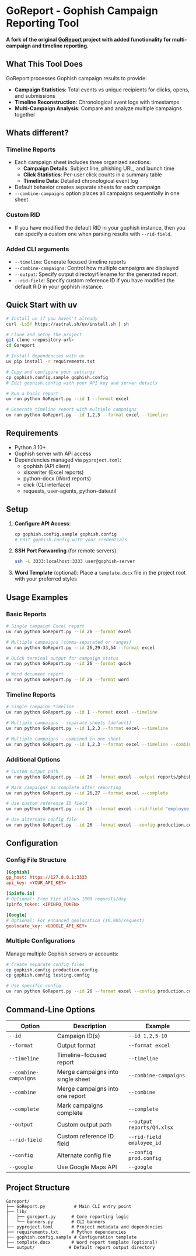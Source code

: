 # GoReport - Gophish Campaign Reporting Tool

**A fork of the original [GoReport](https://github.com/chrismaddalena/GoReport) project with added functionality for multi-campaign and timeline reporting.**

## What This Tool Does

GoReport processes Gophish campaign results to provide:
- **Campaign Statistics**: Total events vs unique recipients for clicks, opens, and submissions
- **Timeline Reconstruction**: Chronological event logs with timestamps
- **Multi-Campaign Analysis**: Compare and analyze multiple campaigns together

## Whats different?

### Timeline Reports
- Each campaign sheet includes three organized sections:
  - **Campaign Details**: Subject line, phishing URL, and launch time
  - **Click Statistics**: Per-user click counts in a summary table
  - **Timeline Data**: Detailed chronological event log
- Default behavior creates separate sheets for each campaign
- `--combine-campaigns` option places all campaigns sequentially in one sheet

### Custom RID
- If you have modified the default RID in your gophish instance, then you can specify a custom one when parsing results with `--rid-field`.

### Added CLI arguments
- `--timeline`: Generate focused timeline reports
- `--combine-campaigns`: Control how multiple campaigns are displayed
- `--output`: Specify output directoy/filename for the generated report.
- `--rid-field`: Specify custom reference ID if you have modified the default RID in your gophish instance.

## Quick Start with uv

```bash
# Install uv if you haven't already
curl -LsSf https://astral.sh/uv/install.sh | sh

# Clone and setup the project
git clone <repository-url>
cd Goreport

# Install dependencies with uv
uv pip install -r requirements.txt

# Copy and configure your settings
cp gophish.config.sample gophish.config
# Edit gophish.config with your API key and server details

# Run a basic report
uv run python GoReport.py --id 1 --format excel

# Generate timeline report with multiple campaigns
uv run python GoReport.py --id 1,2,3 --format excel --timeline
```

## Requirements

* Python 3.10+
* Gophish server with API access
* Dependencies managed via `pyproject.toml`:
  - gophish (API client)
  - xlsxwriter (Excel reports)
  - python-docx (Word reports)
  - click (CLI interface)
  - requests, user-agents, python-dateutil

## Setup

1. **Configure API Access**:
   ```bash
   cp gophish.config.sample gophish.config
   # Edit gophish.config with your credentials
   ```

2. **SSH Port Forwarding** (for remote servers):
   ```bash
   ssh -L 3333:localhost:3333 user@gophish-server
   ```

3. **Word Template** (optional):
   Place a `template.docx` file in the project root with your preferred styles

## Usage Examples

### Basic Reports

```bash
# Single campaign Excel report
uv run python GoReport.py --id 26 --format excel

# Multiple campaigns (comma-separated or ranges)
uv run python GoReport.py --id 26,29-33,54 --format excel

# Quick terminal output for campaign status
uv run python GoReport.py --id 26 --format quick

# Word document report
uv run python GoReport.py --id 26 --format word
```

### Timeline Reports

```bash
# Single campaign timeline
uv run python GoReport.py --id 1 --format excel --timeline

# Multiple campaigns - separate sheets (default)
uv run python GoReport.py --id 1,2,3 --format excel --timeline

# Multiple campaigns - combined in one sheet
uv run python GoReport.py --id 1,2,3 --format excel --timeline --combine-campaigns
```

### Additional Options

```bash
# Custom output path
uv run python GoReport.py --id 26 --format excel --output reports/phishing_Q4.xlsx

# Mark campaigns as complete after reporting
uv run python GoReport.py --id 26,27 --format excel --complete

# Use custom reference ID field
uv run python GoReport.py --id 26 --format excel --rid-field "employee_id"

# Use alternate config file
uv run python GoReport.py --id 26 --format excel --config production.config
```

## Configuration

### Config File Structure

```ini
[Gophish]
gp_host: https://127.0.0.1:3333
api_key: <YOUR_API_KEY>

[ipinfo.io]
# Optional: Free tier allows 1000 requests/day
ipinfo_token: <IPINFO_TOKEN>

[Google]
# Optional: For enhanced geolocation ($0.005/request)
geolocate_key: <GOOGLE_API_KEY>
```

### Multiple Configurations

Manage multiple Gophish servers or accounts:

```bash
# Create separate config files
cp gophish.config production.config
cp gophish.config testing.config

# Use specific config
uv run python GoReport.py --id 26 --format excel --config production.config
```

## Command-Line Options

| Option | Description | Example |
|--------|-------------|---------|
| `--id` | Campaign ID(s) | `--id 1,2,5-10` |
| `--format` | Output format | `--format excel` |
| `--timeline` | Timeline-focused report | `--timeline` |
| `--combine-campaigns` | Merge campaigns into single sheet | `--combine-campaigns` |
| `--combine` | Merge campaigns into one report | `--combine` |
| `--complete` | Mark campaigns complete | `--complete` |
| `--output` | Custom output path | `--output reports/Q4.xlsx` |
| `--rid-field` | Custom reference ID field | `--rid-field employee_id` |
| `--config` | Alternate config file | `--config prod.config` |
| `--google` | Use Google Maps API | `--google` |

## Project Structure

```
Goreport/
├── GoReport.py           # Main CLI entry point
├── lib/
│   ├── goreport.py      # Core reporting logic
│   └── banners.py       # CLI banners
├── pyproject.toml       # Project metadata and dependencies
├── requirements.txt     # Python dependencies
├── gophish.config.sample # Configuration template
├── template.docx        # Word report template (optional)
└── output/             # Default report output directory
```
